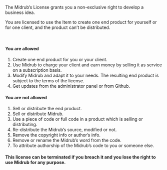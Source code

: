 <p>The Midrub&rsquo;s License grants you a non-exclusive right to develop a business idea.</p>
<p>You are licensed to use the Item to create one end product for yourself or for one client, and the product can&rsquo;t be distributed.</p>
<br>
<h4>
    You are allowed
</h4>
<ol class="c3 lst-kix_5h94k2ikrous-1 start" start="1">
    <li class="c1">
        <span class="c0">Create one end product for you or your client.<br /></span>
    </li>
    <li class="c1">
        <span class="c0">Use Midrub to charge your client and earn money by selling it as service on a subscription basis.<br /></span>
    </li>
    <li class="c1">
        <span class="c0">Modify Midrub and adapt it to your needs. The resulting end product is subject to the terms of the license.<br /></span>
    </li>
    <li class="c1">
        <span class="c0">Get updates from the administrator panel or from Github. <br /></span>
    </li>
</ol>
<h4>
    You are not allowed
</h4>
<ol class="c3 lst-kix_5h94k2ikrous-1 start" start="1">
    <li class="c1">
        <span class="c0">Sell or distribute the end product.<br /></span>
    </li>
    <li class="c1">
        <span class="c0">Sell or distribute Midrub.<br /></span>
    </li>
    <li class="c1">
        <span class="c0">Use a piece of code or full code in a product which is selling or distributing.<br /></span>
    </li>
    <li class="c1">
        <span class="c0">Re-distribute the Midrub&rsquo;s source, modified or not.<br /></span>
    </li>
    <li class="c1">
        <span class="c0">Remove the copyright info or author&rsquo;s info.<br /></span>
    </li>
    <li class="c1">
        <span class="c0">Remove or rename the Midrub&rsquo;s word from the code. <br /></span>
    </li>
    <li class="c1">
        <span class="c0">To attribute authorship of the Midrub&rsquo;s code to you or someone else.<br /></span>
    </li>
</ol>
<h4>This license can be terminated if you breach it and you lose the right to use Midrub for any purpose.</h4>
